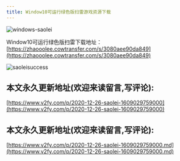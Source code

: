 ```yaml
---
title: Window10可运行绿色版扫雷游戏资源下载
---
```




![windows-saolei](https://www.v2fy.com/asset/0i/jikemiji/jikemiji-md/2020-12-26-saolei-1609029759000.assets/windows-saolei.gif)





Window10可运行绿色版扫雷下载地址：[https://zhaooolee.cowtransfer.com/s/3080aee90da849](https://zhaooolee.cowtransfer.com/s/3080aee90da849)





![saoleisuccess](https://www.v2fy.com/asset/0i/jikemiji/jikemiji-md/2020-12-26-saolei-1609029759000.assets/saoleisuccess.jpg)





## 本文永久更新地址(欢迎来读留言,写评论):

[https://www.v2fy.com/p/2020-12-26-saolei-1609029759000](https://www.v2fy.com/p/2020-12-26-saolei-1609029759000)

## 本文永久更新地址(欢迎来读留言,写评论):

[https://www.v2fy.com/p/2020-12-26-saolei-1609029759000.md](https://www.v2fy.com/p/2020-12-26-saolei-1609029759000.md)
